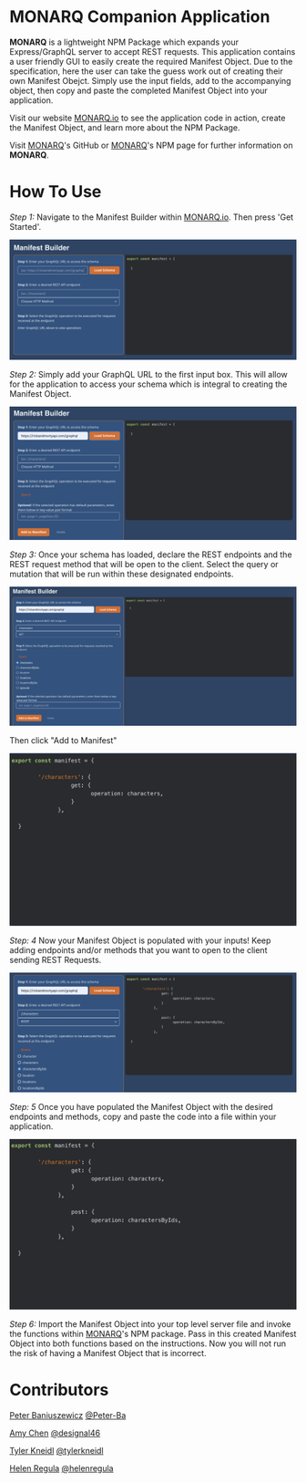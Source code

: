 # MONARQ Companion Application

**MONARQ** is a lightweight NPM Package which expands your Express/GraphQL server to accept REST requests. This application contains a user friendly GUI to easily create the required Manifest Object. Due to the specification, here the user can take the guess work out of creating their own Manifest Obejct. Simply use the input fields, add to the accompanying object, then copy and paste the completed Manifest Object into your application. 

Visit our website [MONARQ.io](http://monarq.io/) to see the application code in action, create the Manifest Object, and learn more about the NPM Package. 

Visit [MONARQ](https://github.com/oslabs-beta/MONARQ)'s GitHub or [MONARQ](https://www.npmjs.com/package/monarq)'s NPM page for further information on **MONARQ**. 

# How To Use

_Step 1:_ Navigate to the Manifest Builder within [MONARQ.io](http://monarq.io/). Then press 'Get Started'.

<img src="./public/readMeImages/ManifestBuilderPart1.png">


_Step 2:_ Simply add your GraphQL URL to the first input box. This will allow for the application to access your schema which is integral to creating the Manifest Object.

<img src="./public/readMeImages/ManifestBuilderPart2.png">


_Step 3:_ Once your schema has loaded, declare the REST endpoints and the REST request method that will be open to the client. Select the query or mutation that will be run within these designated endpoints.

<img src="./public/readMeImages/ManifestBuilderPart3.png">


Then click "Add to Manifest"

<img src="./public/readMeImages/ManifestBuilderPart4.png">


_Step: 4_ Now your Manifest Object is populated with your inputs! Keep adding endpoints and/or methods that you want to open to the client sending REST Requests.

<img src="./public/readMeImages/ManifestBuilderPart5.png">


_Step: 5_ Once you have populated the Manifest Object with the desired endpoints and methods, copy and paste the code into a file within your application. 

<img src="./public/readMeImages/ManifestBuilderPart6.png">


_Step 6:_ Import the Manifest Object into your top level server file and invoke the functions within [MONARQ](https://www.npmjs.com/package/monarq)'s NPM package. Pass in this created Manifest Object into both functions based on the instructions. Now you will not run the risk of having a Manifest Object that is incorrect.

# Contributors

[Peter Baniuszewicz](https://www.linkedin.com/in/peterbaniuszewicz/) [@Peter-Ba](https://github.com/Peter-Ba)

[Amy Chen](https://www.linkedin.com/in/amyechen) [@designal46](https://github.com/designal46)

[Tyler Kneidl](https://www.linkedin.com/in/tylerkneidl/) [@tylerkneidl](https://github.com/tylerkneidl)

[Helen Regula](https://www.linkedin.com/in/helen-regula/) [@helenregula](https://github.com/helenregula)
